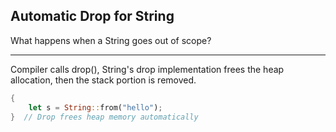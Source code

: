 ## Automatic Drop for String

What happens when a String goes out of scope?

---

Compiler calls drop(), String's drop implementation frees the heap allocation, then the stack portion is removed.

```rust
{
    let s = String::from("hello");
}  // Drop frees heap memory automatically
```

